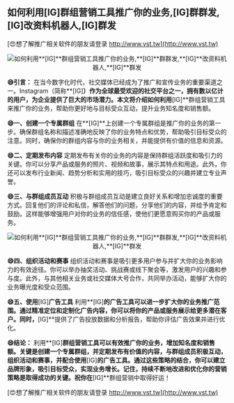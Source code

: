 ## **如何利用**[IG]**群组营销工具推广你的业务,**[IG]**群群发,**[IG]**改资料机器人,**[IG]**群发**

[😍想了解推广相关软件的朋友请登录 http://www.vst.tw](http://www.vst.tw)

 <center><img src="https://vst.tw/MP4/tuiguang/png/0.png" alt="如何利用**[IG]**群组营销工具推广你的业务,**[IG]**群群发,**[IG]**改资料机器人,**[IG]**群发"></center>

**😄引言：**
在当今数字化时代，社交媒体已经成为了推广和宣传业务的重要渠道之一。Instagram（简称**[IG]**）作为全球最受欢迎的社交平台之一，拥有数以亿计的用户，为企业提供了巨大的市场潜力。本文将介绍如何利用**[IG]**群组营销工具来推广你的业务，帮助你更好地与目标受众互动，提升业务知名度和销售额。

**😄一、创建一个专属群组**
在**[IG]**上创建一个专属群组是推广你的业务的第一步。确保群组名称和描述准确地反映了你的业务特点和优势，帮助吸引目标受众的注意。同时，确保你的群组内容与你的业务相关，并能提供有价值的信息和资源。

**😄二、定期发布内容**
定期发布有关你的业务的内容是保持群组活跃度和吸引力的关键。你可以分享产品或服务的照片、视频和故事，展示其特点和用途。此外，你还可以发布行业新闻、趋势分析和实用的技巧，吸引目标受众的兴趣并建立专业声誉。

**😄三、与群组成员互动**
积极与群组成员互动是建立良好关系和增加忠诚度的重要方式。回复他们的评论和私信，解答他们的问题，分享他们的内容，并给予肯定和鼓励。这样能够增强用户对你的业务的信任感，使他们更愿意购买你的产品或服务。

 <center><img src="https://vst.tw/MP4/tuiguang/png/4.png" alt="如何利用**[IG]**群组营销工具推广你的业务,**[IG]**群群发,**[IG]**改资料机器人,**[IG]**群发"></center>

**😄四、组织活动和赛事**
组织活动和赛事是吸引更多用户参与并扩大你的业务影响力的有效途径。你可以举办抽奖活动、挑战赛或线下聚会等，激发用户的兴趣和参与度。此外，与其他相关业务或社交媒体大号合作，共同举办活动，能够扩大你的业务曝光度和受众范围。

**😄五、使用**[IG]**广告工具**
利用**[IG]**的广告工具可以进一步扩大你的业务推广范围。通过精准定位和定制化广告内容，你可以将你的产品或服务展示给更多潜在客户。同时，**[IG]**提供了广告投放数据和分析报告，帮助你评估广告效果并进行优化。

**😄结论：**
利用**[IG]**群组营销工具可以有效推广你的业务，增加知名度和销售额。关键是创建一个专属群组，并定期发布有价值的内容，与群组成员积极互动，组织活动和赛事，并配合使用**[IG]**的广告工具。通过这些策略的结合，你可以建立品牌形象，吸引目标受众，实现业务增长。记住，持续不断地改进和优化你的营销策略是取得成功的关键。祝你在**[IG]**群组营销中取得好运！

[😍想了解推广相关软件的朋友请登录 http://www.vst.tw](http://www.vst.tw)



